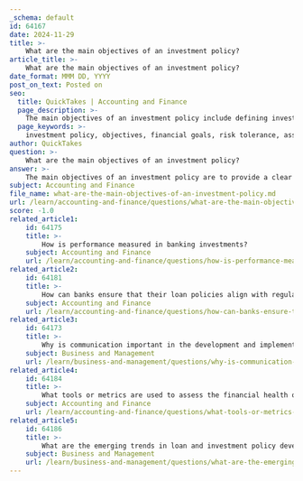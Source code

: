 ```yaml
---
_schema: default
id: 64167
date: 2024-11-29
title: >-
    What are the main objectives of an investment policy?
article_title: >-
    What are the main objectives of an investment policy?
date_format: MMM DD, YYYY
post_on_text: Posted on
seo:
  title: QuickTakes | Accounting and Finance
  page_description: >-
    The main objectives of an investment policy include defining investment goals, establishing risk tolerance, setting asset allocation guidelines, determining performance benchmarks, outlining investment restrictions, and detailing monitoring procedures, ensuring effective management and alignment of interests.
  page_keywords: >-
    investment policy, objectives, financial goals, risk tolerance, asset allocation, performance benchmarks, investment guidelines, monitoring procedures, roles and responsibilities, adaptability
author: QuickTakes
question: >-
    What are the main objectives of an investment policy?
answer: >-
    The main objectives of an investment policy are to provide a clear framework for managing an investment portfolio, ensuring that both the investor and the portfolio manager are aligned in their goals and strategies. Here are the key objectives typically outlined in an investment policy statement (IPS):\n\n1. **Define Investment Goals**: The IPS articulates the specific financial goals and objectives of the investor, which may include capital appreciation, income generation, or capital preservation. This helps in setting a clear direction for the investment strategy.\n\n2. **Establish Risk Tolerance**: It outlines the investor's risk tolerance, which is crucial for determining the appropriate asset allocation and investment strategies. Understanding risk tolerance helps in balancing potential returns with acceptable levels of risk.\n\n3. **Asset Allocation Guidelines**: The policy specifies the target asset allocation, detailing the proportion of investments in various asset classes (e.g., equities, fixed income, real estate) to achieve the desired risk-return profile.\n\n4. **Performance Benchmarks**: The IPS sets performance benchmarks against which the investment portfolio's performance can be measured. This allows for ongoing evaluation and adjustment of the investment strategy as needed.\n\n5. **Investment Restrictions and Guidelines**: It may include specific restrictions on certain types of investments or strategies, ensuring that the portfolio aligns with the investor's values or regulatory requirements.\n\n6. **Monitoring and Evaluation Procedures**: The policy outlines how the portfolio will be monitored and evaluated over time, including the frequency of reviews and the criteria for making adjustments to the investment strategy.\n\n7. **Roles and Responsibilities**: The IPS defines the roles and responsibilities of all parties involved in managing the investment portfolio, including the investor, financial advisor, and any third-party managers. This clarity helps in maintaining accountability and effective communication.\n\n8. **Adaptability and Review**: A well-structured IPS allows for periodic reviews and adjustments to reflect changes in the investor's circumstances, market conditions, or investment goals, ensuring that the investment strategy remains relevant and effective.\n\nIn summary, the primary objectives of an investment policy are to provide a structured approach to investment management, align the interests of all parties involved, and facilitate informed decision-making throughout the investment process.
subject: Accounting and Finance
file_name: what-are-the-main-objectives-of-an-investment-policy.md
url: /learn/accounting-and-finance/questions/what-are-the-main-objectives-of-an-investment-policy
score: -1.0
related_article1:
    id: 64175
    title: >-
        How is performance measured in banking investments?
    subject: Accounting and Finance
    url: /learn/accounting-and-finance/questions/how-is-performance-measured-in-banking-investments
related_article2:
    id: 64181
    title: >-
        How can banks ensure that their loan policies align with regulatory requirements?
    subject: Accounting and Finance
    url: /learn/accounting-and-finance/questions/how-can-banks-ensure-that-their-loan-policies-align-with-regulatory-requirements
related_article3:
    id: 64173
    title: >-
        Why is communication important in the development and implementation of banking policies?
    subject: Business and Management
    url: /learn/business-and-management/questions/why-is-communication-important-in-the-development-and-implementation-of-banking-policies
related_article4:
    id: 64184
    title: >-
        What tools or metrics are used to assess the financial health of banking institutions?
    subject: Accounting and Finance
    url: /learn/accounting-and-finance/questions/what-tools-or-metrics-are-used-to-assess-the-financial-health-of-banking-institutions
related_article5:
    id: 64186
    title: >-
        What are the emerging trends in loan and investment policy development?
    subject: Business and Management
    url: /learn/business-and-management/questions/what-are-the-emerging-trends-in-loan-and-investment-policy-development
---
```


&nbsp;